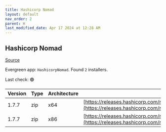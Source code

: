 ```yaml
---
title: Hashicorp Nomad
layout: default
nav_order: 2
parent: H
last_modified_date: Apr 17 2024 at 12:28 AM
---
```


## Hashicorp Nomad

[Source](https://www.nomadproject.io/)

Evergreen app: `HashicorpNomad`. Found `2` installers.

Last check: 🟢

| Version | Type | Architecture | URI                                                                                                                                                  |
| ------- | ---- | ------------ | ---------------------------------------------------------------------------------------------------------------------------------------------------- |
| 1.7.7   | zip  | x64          | [https://releases.hashicorp.com/nomad/1.7.7/nomad_1.7.7_windows_amd64.zip](https://releases.hashicorp.com/nomad/1.7.7/nomad_1.7.7_windows_amd64.zip) |
| 1.7.7   | zip  | x86          | [https://releases.hashicorp.com/nomad/1.7.7/nomad_1.7.7_windows_386.zip](https://releases.hashicorp.com/nomad/1.7.7/nomad_1.7.7_windows_386.zip)     |

